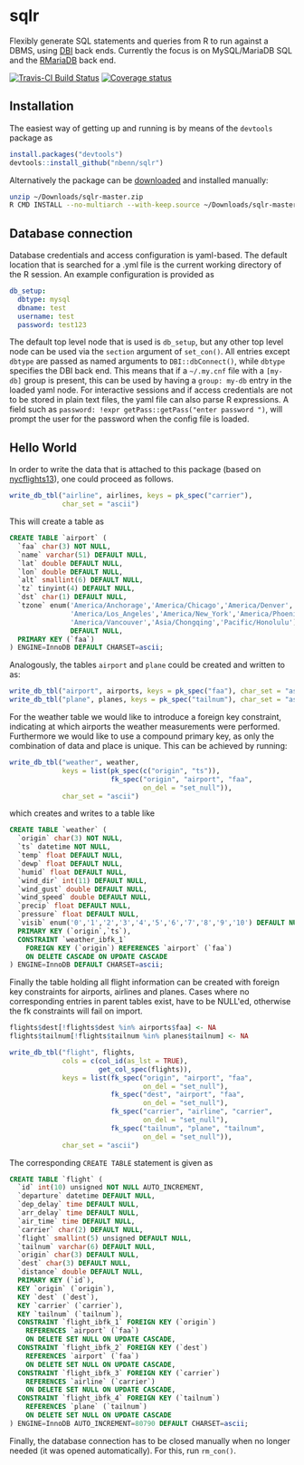 sqlr
===
Flexibly generate SQL statements and queries from R to run against a DBMS, using [DBI](https://cran.r-project.org/web/packages/DBI) back ends. Currently the focus is on MySQL/MariaDB SQL and the [RMariaDB](https://cran.r-project.org/web/packages/RMariaDB) back end.

[![Travis-CI Build Status](https://travis-ci.org/nbenn/sqlr.svg?branch=master)](https://travis-ci.org/nbenn/sqlr)
[![Coverage status](https://codecov.io/gh/nbenn/sqlr/branch/master/graph/badge.svg)](https://codecov.io/github/nbenn/sqlr?branch=master)

## Installation
The easiest way of getting up and running is by means of the `devtools` package as
```r
install.packages("devtools")
devtools::install_github("nbenn/sqlr")
```
Alternatively the package can be [downloaded](https://github.com/nbenn/sqlr/archive/master.zip) and installed manually:
```bash
unzip ~/Downloads/sqlr-master.zip
R CMD INSTALL --no-multiarch --with-keep.source ~/Downloads/sqlr-master
```
## Database connection
Database credentials and access configuration is yaml-based. The default location that is searched for a .yml file is the current working directory of the R session. An example configuration is provided as
```yaml
db_setup:
  dbtype: mysql
  dbname: test
  username: test
  password: test123
```
The default top level node that is used is `db_setup`, but any other top level node can be used via the `section` argument of `set_con()`. All entries except `dbtype` are passed as named arguments to `DBI::dbConnect()`, while `dbtype` specifies the DBI back end. This means that if a `~/.my.cnf` file with a `[my-db]` group is present, this can be used by having a `group: my-db` entry in the loaded yaml node. For interactive sessions and if access credentials are not to be stored in plain text files, the yaml file can also parse R expressions. A field such as `password: !expr getPass::getPass("enter password ")`, will prompt the user for the password when the config file is loaded.
## Hello World
In order to write the data that is attached to this package (based on [nycflights13](https://CRAN.R-project.org/package=nycflights13)), one could proceed as follows.
```r
write_db_tbl("airline", airlines, keys = pk_spec("carrier"),
             char_set = "ascii")
```
This will create a table as
```sql
CREATE TABLE `airport` (
  `faa` char(3) NOT NULL,
  `name` varchar(51) DEFAULT NULL,
  `lat` double DEFAULT NULL,
  `lon` double DEFAULT NULL,
  `alt` smallint(6) DEFAULT NULL,
  `tz` tinyint(4) DEFAULT NULL,
  `dst` char(1) DEFAULT NULL,
  `tzone` enum('America/Anchorage','America/Chicago','America/Denver',
               'America/Los_Angeles','America/New_York','America/Phoenix',
               'America/Vancouver','Asia/Chongqing','Pacific/Honolulu') 
               DEFAULT NULL,
  PRIMARY KEY (`faa`)
) ENGINE=InnoDB DEFAULT CHARSET=ascii;
```
Analogously, the tables `airport` and `plane` could be created and written to as:
```r
write_db_tbl("airport", airports, keys = pk_spec("faa"), char_set = "ascii")
write_db_tbl("plane", planes, keys = pk_spec("tailnum"), char_set = "ascii")
```
For the weather table we would like to introduce a foreign key constraint, indicating at which airports the weather measurements were performed. Furthermore we would like to use a compound primary key, as only the combination of data and place is unique. This can be achieved by running:
```r
write_db_tbl("weather", weather,
             keys = list(pk_spec(c("origin", "ts")),
                         fk_spec("origin", "airport", "faa",
                                 on_del = "set_null")),
             char_set = "ascii")
```
which creates and writes to a table like
```sql
CREATE TABLE `weather` (
  `origin` char(3) NOT NULL,
  `ts` datetime NOT NULL,
  `temp` float DEFAULT NULL,
  `dewp` float DEFAULT NULL,
  `humid` float DEFAULT NULL,
  `wind_dir` int(11) DEFAULT NULL,
  `wind_gust` double DEFAULT NULL,
  `wind_speed` double DEFAULT NULL,
  `precip` float DEFAULT NULL,
  `pressure` float DEFAULT NULL,
  `visib` enum('0','1','2','3','4','5','6','7','8','9','10') DEFAULT NULL,
  PRIMARY KEY (`origin`,`ts`),
  CONSTRAINT `weather_ibfk_1`
    FOREIGN KEY (`origin`) REFERENCES `airport` (`faa`)
    ON DELETE CASCADE ON UPDATE CASCADE
) ENGINE=InnoDB DEFAULT CHARSET=ascii;
```
Finally the table holding all flight information can be created with foreign key constraints for airports, airlines and planes. Cases where no corresponding entries in parent tables exist, have to be NULL'ed, otherwise the fk constraints will fail on import.
```r
flights$dest[!flights$dest %in% airports$faa] <- NA
flights$tailnum[!flights$tailnum %in% planes$tailnum] <- NA

write_db_tbl("flight", flights,
             cols = c(col_id(as_lst = TRUE),
                      get_col_spec(flights)),
             keys = list(fk_spec("origin", "airport", "faa",
                                 on_del = "set_null"),
                         fk_spec("dest", "airport", "faa",
                                 on_del = "set_null"),
                         fk_spec("carrier", "airline", "carrier",
                                 on_del = "set_null"),
                         fk_spec("tailnum", "plane", "tailnum",
                                 on_del = "set_null")),
             char_set = "ascii")
```
The corresponding `CREATE TABLE` statement is given as
```sql
CREATE TABLE `flight` (
  `id` int(10) unsigned NOT NULL AUTO_INCREMENT,
  `departure` datetime DEFAULT NULL,
  `dep_delay` time DEFAULT NULL,
  `arr_delay` time DEFAULT NULL,
  `air_time` time DEFAULT NULL,
  `carrier` char(2) DEFAULT NULL,
  `flight` smallint(5) unsigned DEFAULT NULL,
  `tailnum` varchar(6) DEFAULT NULL,
  `origin` char(3) DEFAULT NULL,
  `dest` char(3) DEFAULT NULL,
  `distance` double DEFAULT NULL,
  PRIMARY KEY (`id`),
  KEY `origin` (`origin`),
  KEY `dest` (`dest`),
  KEY `carrier` (`carrier`),
  KEY `tailnum` (`tailnum`),
  CONSTRAINT `flight_ibfk_1` FOREIGN KEY (`origin`) 
    REFERENCES `airport` (`faa`) 
    ON DELETE SET NULL ON UPDATE CASCADE,
  CONSTRAINT `flight_ibfk_2` FOREIGN KEY (`dest`)
    REFERENCES `airport` (`faa`)
    ON DELETE SET NULL ON UPDATE CASCADE,
  CONSTRAINT `flight_ibfk_3` FOREIGN KEY (`carrier`)
    REFERENCES `airline` (`carrier`)
    ON DELETE SET NULL ON UPDATE CASCADE,
  CONSTRAINT `flight_ibfk_4` FOREIGN KEY (`tailnum`)
    REFERENCES `plane` (`tailnum`)
    ON DELETE SET NULL ON UPDATE CASCADE
) ENGINE=InnoDB AUTO_INCREMENT=80790 DEFAULT CHARSET=ascii;
```
Finally, the database connection has to be closed manually when no longer needed (it was opened automatically). For this, run `rm_con()`.